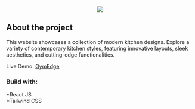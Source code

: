 <div align='center'>
    <img src='/public/assets/doimocucine.svg'>
</div>

<h2>About the project</h2>

<p>This website showcases a collection of modern kitchen designs. Explore a variety of contemporary kitchen styles, featuring innovative layouts, sleek aesthetics, and cutting-edge functionalities.</p>

Live Demo: <a href='https://doimocucine.vercel.app/'>GymEdge</a>

<h3>Build with:</h3>

*React JS<br>
*Tailwind CSS
